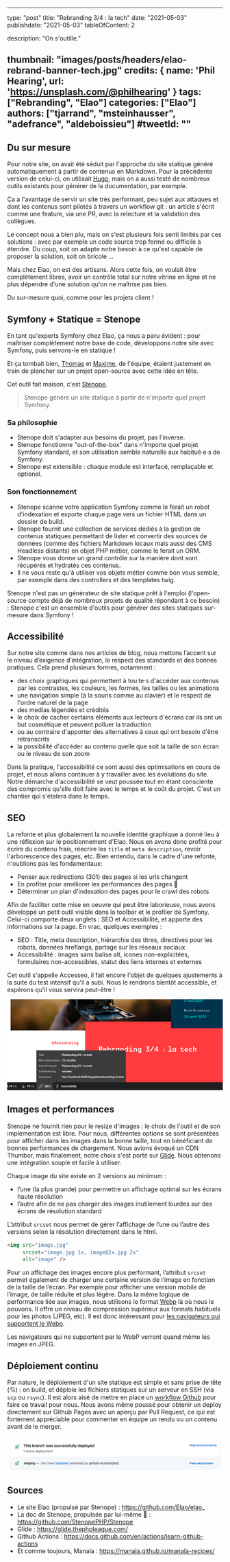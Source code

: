 
---
type:               "post"
title:              "Rebranding 3/4 : la tech"
date:               "2021-05-03"
publishdate:        "2021-05-03"
tableOfContent:     2

description:        "On s'outille."

thumbnail:          "images/posts/headers/elao-rebrand-banner-tech.jpg"
credits:            { name: 'Phil Hearing', url: 'https://unsplash.com/@philhearing' }
tags:               ["Rebranding", "Elao"]
categories:         ["Elao"]
authors:            ["tjarrand", "msteinhausser", "adefrance", "aldeboissieu"]
#tweetId:            ""
---

## Du sur mesure

Pour notre site, on avait été séduit par l'approche du site statique généré automatiquement à partir de contenus en Markdown. Pour la précédente version de celui-ci, on utilisait [Hugo](https://gohugo.io/), mais on a aussi testé de nombreux outils existants pour générer de la documentation, par exemple.

Ça a l'avantage de servir un site très performant, peu sujet aux attaques et dont les contenus sont pilotés à travers un workflow git : un article s'écrit comme une feature, via une PR, avec la relecture et la validation des collègues.

Le concept nous a bien plu, mais on s'est plusieurs fois senti limités par ces solutions : avec par exemple un code source trop fermé ou difficile à étendre. Du coup, soit on adapte notre besoin à ce qu'est capable de proposer la solution, soit on bricole ...

Mais chez Elao, on est des artisans. Alors cette fois, on voulait être complètement libres, avoir un contrôle total sur notre vitrine en ligne et ne plus dépendre d'une solution qu'on ne maîtrise pas bien.

Du sur-mesure quoi, comme pour les projets client !

## Symfony + Statique = Stenope

En tant qu'experts Symfony chez Elao, ça nous a paru évident : pour maîtriser complètement notre base de code, développons notre site avec Symfony, puis servons-le en statique !

Et ça tombait bien, [Thomas](../../member/tjarrand.yaml) et [Maxime](../../member/msteinhausser.yaml), de l'équipe, étaient justement en train de plancher sur un projet open-source avec cette idée en tête.

Cet outil fait maison, c'est [Stenope](https://stenopephp.github.io/Stenope/).

> Stenope génère un site statique à partir de n'importe quel projet Symfony.

### Sa philosophie

- Stenope doit s'adapter aux besoins du projet, pas l'inverse.
- Stenope fonctionne "out-of-the-box" dans n'importe quel projet Symfony standard, et son utilisation semble naturelle aux habitué·e·s de Symfony.
- Stenope est extensible : chaque module est interfacé, remplaçable et optionel.

### Son fonctionnement

- Stenope scanne votre application Symfony comme le ferait un robot d'indexation et exporte chaque page vers un fichier HTML dans un dossier de build.
- Stenope fournit une collection de services dédiés à la gestion de contenus statiques permettant de lister et convertir des sources de données (comme des fichiers Markdown locaux mais aussi des CMS Headless distants) en objet PHP métier, comme le ferait un ORM.
- Stenope vous donne un grand contrôle sur la manière dont sont récupérés et hydratés ces contenus.
- Il ne vous reste qu'à utiliser vos objets métier comme bon vous semble, par exemple dans des controllers et des templates twig.

Stenope n'est pas un générateur de site statique prêt à l'emploi (l'open-source compte déjà de nombreux projets de qualité répondant à ce besoin) : Stenope c'est un ensemble d'outils pour générer des sites statiques sur-mesure dans Symfony !

## Accessibilité

Sur notre site comme dans nos articles de blog, nous mettons l’accent sur le niveau d’exigence d’intégration, le respect des standards et des bonnes pratiques. Cela prend plusieurs formes, notamment :
- des choix graphiques qui permettent à tou·te·s d'accéder aux contenus par les contrastes, les couleurs, les formes, les tailles ou les animations
- une navigation simple (à la souris comme au clavier) et le respect de l'ordre naturel de la page
- des medias légendés et crédités
- le choix de cacher certains éléments aux lecteurs d'écrans car ils ont un but cosmétique et peuvent polluer la traduction
- ou au contraire d'apporter des alternatives à ceux qui ont besoin d'être retranscrits
- la possibilité d'accéder au contenu quelle que soit la taille de son écran ou le niveau de son zoom

Dans la pratique, l'accessibilité ce sont aussi des optimisations en cours de projet, et nous allons continuer à y travailler avec les évolutions du site. Notre démarche d'accessibilité se veut poussée tout en étant consciente des compromis qu'elle doit faire avec le temps et le coût du projet. C'est un chantier qui s'étalera dans le temps.

## SEO

La refonte et plus globalement la nouvelle identité graphique a donné lieu à une réflexion sur le positionnement d'Elao. Nous en avons donc profité pour écrire du contenu frais, réecrire les `title` et `meta description`, revoir l'arborescence des pages, etc. 
Bien entendu, dans le cadre d'une refonte, n'oublions pas les fondamentaux:
- Penser aux redirections (301) des pages si les urls changent
- En profiter pour améliorer les performances des pages 🚀
- Déterminer un plan d'indexation des pages pour le crawl des robots

Afin de faciliter cette mise en oeuvre qui peut être laborieuse, nous avons développé un petit outil visible dans la toolbar et le profiler de Symfony. Celui-ci comporte deux onglets : SEO et Accessibilité, et apporte des informations sur la page. En vrac, quelques exemples : 
- SEO : Title, meta description, hiérarchie des titres, directives pour les robots, données hreflangs, partage sur les réseaux sociaux
- Accessibilité : images sans balise alt, icones non-explicitées, formulaires non-accessibles, statut des liens internes et externes

Cet outil s'appelle Accesseo, il fait encore l'objet de quelques ajustements à la suite du test intensif qu'il a subi. Nous le rendrons bientôt accessible, et espérons qu'il vous servira peut-être !

![](images/posts/2021/rebranding-la-tech/accesseo.png)


## Images et performances

Stenope ne fournit rien pour le resize d'images : le choix de l'outil et de son implémentation est libre. Pour nous, différentes options se sont présentées pour afficher dans les images dans la bonne taille, tout en bénéficiant de bonnes performances de chargement. Nous avions évoqué un CDN Thumbor, mais finalement, notre choix s'est porté sur [Glide](https://glide.thephpleague.com/). Nous obtenons une intégration souple et facile à utiliser. 

Chaque image du site existe en 2 versions au minimum :
- l’une (la plus grande) pour permettre un affichage optimal sur les écrans haute résolution
- l’autre afin de ne pas charger des images inutilement lourdes sur des écrans de résolution standard

L’attribut `srcset` nous permet de gérer l’affichage de l’une ou l’autre des versions selon la résolution directement dans le html.

```html
<img src="image.jpg"
     srcset="image.jpg 1x, image@2x.jpg 2x"
     alt="image" />
```
Pour un affichage des images encore plus performant, l’attribut `srcset` permet également de charger une certaine version de l’image en fonction de la taille de l’écran. Par exemple pour afficher une version mobile de l’image, de taille réduite et plus légère.
Dans la même logique de performance liée aux images, nous utilisons le format [Webp](https://developers.google.com/speed/webp) là où nous le pouvons. Il offre un niveau de compression supérieur aux formats habituels pour les photos (JPEG, etc). Il est donc intéressant pour [les navigateurs qui supportent le Webp](https://caniuse.com/?search=webp).

Les navigateurs qui ne supportent par le WebP verront quand même les images en JPEG.

## Déploiement continu

Par nature, le déploiement d'un site statique est simple et sans prise de tête (💘) : on build, et déploie les fichiers statiques sur un serveur en SSH (via `scp` ou `rsync`). Il est alors aisé de mettre en place un [workflow Github](https://github.com/Elao/elao_/blob/master/.github/workflows/deploy.yaml) pour faire ce travail pour nous. Nous avons même poussé pour obtenir un deploy directement sur Github Pages avec un aperçu par Pull Request, ce qui est fortement appréciable pour commenter en équipe un rendu ou un contenu avant de le merger.

![](images/posts/2021/rebranding-la-tech/github-workflow.png)

## Sources

- Le site Elao (propulsé par Stenope) : https://github.com/Elao/elao_
- La doc de Stenope, propulsée par lui-même 🧠 : https://github.com/StenopePHP/Stenope
- Glide : https://glide.thephpleague.com/
- Github Actions : https://docs.github.com/en/actions/learn-github-actions
- Et comme toujours, Manala : https://manala.github.io/manala-recipes/
